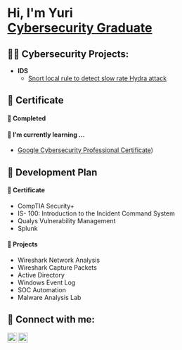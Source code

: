 <h1>Hi, I'm Yuri <br/> <a href="https://www.linkedin.com/in/yuriavello/">Cybersecurity Graduate</a>

<h2>👨‍💻 Cybersecurity Projects:</h2>

- <b>IDS</b>
  - [Snort local rule to detect slow rate Hydra attack](https://github.com/yuriavello/PROJECTURL)
 

<h2>📜 Certificate</h2>
<h4>🥇 Completed</h4>

<h4>🌱 I’m currently learning ...</h4>

- [Google Cybersecurity Professional Certificate](https://www.coursera.org/professional-certificates/google-cybersecurity))

<h2>🚀 Development Plan</h2>
<h4>📜 Certificate</h4>

- CompTIA Security+
- IS- 100: Introduction to the Incident Command System
- Qualys Vulnerability Management
- Splunk

<h4>🥼 Projects</h4> 

- Wireshark Network Analysis
- Wireshark Capture Packets
- Active Directory
- Windows Event Log
- SOC Automation
- Malware Analysis Lab

<h2> 🤳 Connect with me:</h2>

[<img align="left" alt="YuriAvello | LinkedIn" width="22px" src="https://cdn.jsdelivr.net/npm/simple-icons@v3/icons/linkedin.svg" />][linkedin]
[<img align="left" alt="YuriAvello | Gmail" width="22px" src="https://cdn.jsdelivr.net/npm/simple-icons@13.8.0/icons/gmail.svg" />][gmail]

[linkedin]: https://linkedin.com/in/yuriavello/
[gmail]: mailto:yuriavello@gmail.com

<!--

Here are some ideas to get you started:

- 🔭 I’m currently working on ...
- 🌱 I’m currently learning ...
- 👯 I’m looking to collaborate on ...
- 🤔 I’m looking for help with ...
- 💬 Ask me about ...
- 📫 How to reach me: ...
- 😄 Pronouns: ...
- ⚡ Fun fact: ...
-->
